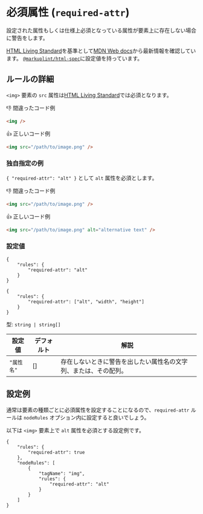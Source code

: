 # 必須属性 (`required-attr`)

設定された属性もしくは仕様上必須となっている属性が要素上に存在しない場合に警告をします。

[HTML Living Standard](https://momdo.github.io/html/)を基準として[MDN Web docs](https://developer.mozilla.org/ja/docs/Web/HTML)から最新情報を確認しています。 [`@markuplint/html-spec`](https://github.com/markuplint/markuplint/tree/master/packages/%40markuplint/html-spec/src/attributes)に設定値を持っています。

## ルールの詳細

`<img>` 要素の `src` 属性は[HTML Living Standard](https://momdo.github.io/html/)では必須となります。

👎 間違ったコード例

```html
<img />
```

👍 正しいコード例

```html
<img src="/path/to/image.png" />
```

### 独自指定の例

`{ "required-attr": "alt" }` として `alt` 属性を必須とします。

👎 間違ったコード例

```html
<img src="/path/to/image.png" />
```

👍 正しいコード例

```html
<img src="/path/to/image.png" alt="alternative text" />
```

### 設定値

```json:title=.markuplintrc
{
	"rules": {
		"required-attr": "alt"
	}
}
```

```json:title=.markuplintrc
{
	"rules": {
		"required-attr": ["alt", "width", "height"]
	}
}
```

型: `string | string[]`

| 設定値     | デフォルト | 解説                                                             |
| ---------- | ---------- | ---------------------------------------------------------------- |
| `"属性名"` | []         | 存在しないときに警告を出したい属性名の文字列、または、その配列。 |

## 設定例

通常は要素の種類ごとに必須属性を設定することになるので、`required-attr` ルールは `nodeRules` オプション内に設定すると良いでしょう。

以下は `<img>` 要素上で `alt` 属性を必須とする設定例です。

```json:title=.markuplintrc
{
	"rules": {
		"required-attr": true
	},
	"nodeRules": [
		{
			"tagName": "img",
			"rules": {
				"required-attr": "alt"
			}
		}
	]
}
```
